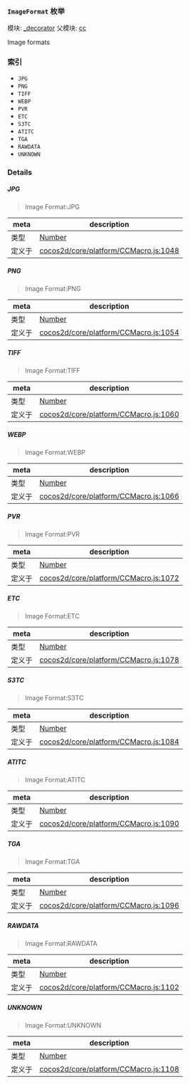 ### `ImageFormat` 枚举



模块: [_decorator](../modules/_decorator.md)
父模块: [cc](../modules/cc.md)


Image formats


### 索引
  - `JPG`
  - `PNG`
  - `TIFF`
  - `WEBP`
  - `PVR`
  - `ETC`
  - `S3TC`
  - `ATITC`
  - `TGA`
  - `RAWDATA`
  - `UNKNOWN`

### Details


##### JPG

> Image Format:JPG

| meta | description |
|------|-------------|
| 类型 | <a href="https://developer.mozilla.org/en/JavaScript/Reference/Global_Objects/Number" class="crosslink external" target="_blank">Number</a> |
| 定义于 | [cocos2d/core/platform/CCMacro.js:1048](https://github.com/cocos-creator/engine/blob/111da455d089e3000f670eed24ff5172a3488245/cocos2d/core/platform/CCMacro.js#L1048) |



##### PNG

> Image Format:PNG

| meta | description |
|------|-------------|
| 类型 | <a href="https://developer.mozilla.org/en/JavaScript/Reference/Global_Objects/Number" class="crosslink external" target="_blank">Number</a> |
| 定义于 | [cocos2d/core/platform/CCMacro.js:1054](https://github.com/cocos-creator/engine/blob/111da455d089e3000f670eed24ff5172a3488245/cocos2d/core/platform/CCMacro.js#L1054) |



##### TIFF

> Image Format:TIFF

| meta | description |
|------|-------------|
| 类型 | <a href="https://developer.mozilla.org/en/JavaScript/Reference/Global_Objects/Number" class="crosslink external" target="_blank">Number</a> |
| 定义于 | [cocos2d/core/platform/CCMacro.js:1060](https://github.com/cocos-creator/engine/blob/111da455d089e3000f670eed24ff5172a3488245/cocos2d/core/platform/CCMacro.js#L1060) |



##### WEBP

> Image Format:WEBP

| meta | description |
|------|-------------|
| 类型 | <a href="https://developer.mozilla.org/en/JavaScript/Reference/Global_Objects/Number" class="crosslink external" target="_blank">Number</a> |
| 定义于 | [cocos2d/core/platform/CCMacro.js:1066](https://github.com/cocos-creator/engine/blob/111da455d089e3000f670eed24ff5172a3488245/cocos2d/core/platform/CCMacro.js#L1066) |



##### PVR

> Image Format:PVR

| meta | description |
|------|-------------|
| 类型 | <a href="https://developer.mozilla.org/en/JavaScript/Reference/Global_Objects/Number" class="crosslink external" target="_blank">Number</a> |
| 定义于 | [cocos2d/core/platform/CCMacro.js:1072](https://github.com/cocos-creator/engine/blob/111da455d089e3000f670eed24ff5172a3488245/cocos2d/core/platform/CCMacro.js#L1072) |



##### ETC

> Image Format:ETC

| meta | description |
|------|-------------|
| 类型 | <a href="https://developer.mozilla.org/en/JavaScript/Reference/Global_Objects/Number" class="crosslink external" target="_blank">Number</a> |
| 定义于 | [cocos2d/core/platform/CCMacro.js:1078](https://github.com/cocos-creator/engine/blob/111da455d089e3000f670eed24ff5172a3488245/cocos2d/core/platform/CCMacro.js#L1078) |



##### S3TC

> Image Format:S3TC

| meta | description |
|------|-------------|
| 类型 | <a href="https://developer.mozilla.org/en/JavaScript/Reference/Global_Objects/Number" class="crosslink external" target="_blank">Number</a> |
| 定义于 | [cocos2d/core/platform/CCMacro.js:1084](https://github.com/cocos-creator/engine/blob/111da455d089e3000f670eed24ff5172a3488245/cocos2d/core/platform/CCMacro.js#L1084) |



##### ATITC

> Image Format:ATITC

| meta | description |
|------|-------------|
| 类型 | <a href="https://developer.mozilla.org/en/JavaScript/Reference/Global_Objects/Number" class="crosslink external" target="_blank">Number</a> |
| 定义于 | [cocos2d/core/platform/CCMacro.js:1090](https://github.com/cocos-creator/engine/blob/111da455d089e3000f670eed24ff5172a3488245/cocos2d/core/platform/CCMacro.js#L1090) |



##### TGA

> Image Format:TGA

| meta | description |
|------|-------------|
| 类型 | <a href="https://developer.mozilla.org/en/JavaScript/Reference/Global_Objects/Number" class="crosslink external" target="_blank">Number</a> |
| 定义于 | [cocos2d/core/platform/CCMacro.js:1096](https://github.com/cocos-creator/engine/blob/111da455d089e3000f670eed24ff5172a3488245/cocos2d/core/platform/CCMacro.js#L1096) |



##### RAWDATA

> Image Format:RAWDATA

| meta | description |
|------|-------------|
| 类型 | <a href="https://developer.mozilla.org/en/JavaScript/Reference/Global_Objects/Number" class="crosslink external" target="_blank">Number</a> |
| 定义于 | [cocos2d/core/platform/CCMacro.js:1102](https://github.com/cocos-creator/engine/blob/111da455d089e3000f670eed24ff5172a3488245/cocos2d/core/platform/CCMacro.js#L1102) |



##### UNKNOWN

> Image Format:UNKNOWN

| meta | description |
|------|-------------|
| 类型 | <a href="https://developer.mozilla.org/en/JavaScript/Reference/Global_Objects/Number" class="crosslink external" target="_blank">Number</a> |
| 定义于 | [cocos2d/core/platform/CCMacro.js:1108](https://github.com/cocos-creator/engine/blob/111da455d089e3000f670eed24ff5172a3488245/cocos2d/core/platform/CCMacro.js#L1108) |


